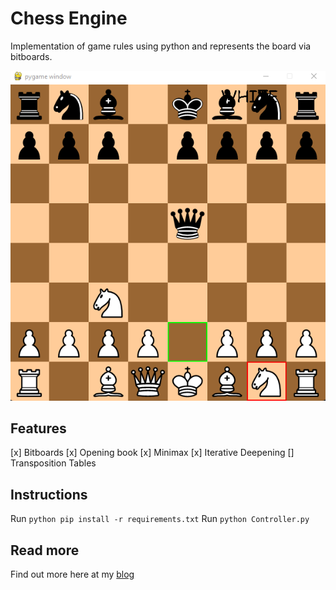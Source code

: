 # Chess Engine

Implementation of game rules using python and represents the board via bitboards.

![Screenshot of chess program!](https://github.com/Sean-Leishman/Chess/blob/master/docs/assets/chess.png?raw=true "Chess")

## Features
[x] Bitboards
[x] Opening book
[x] Minimax
[x] Iterative Deepening 
[] Transposition Tables 

## Instructions
Run `python pip install -r requirements.txt`
Run `python Controller.py`

## Read more 
Find out more here at my [blog](https://www.blog.seanleishman.com/projects/chess/)

